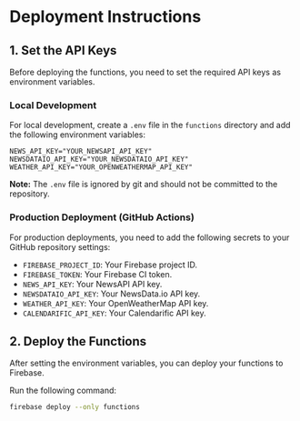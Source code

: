 # Deployment Instructions

## 1. Set the API Keys

Before deploying the functions, you need to set the required API keys as environment variables.

### Local Development

For local development, create a `.env` file in the `functions` directory and add the following environment variables:

```
NEWS_API_KEY="YOUR_NEWSAPI_API_KEY"
NEWSDATAIO_API_KEY="YOUR_NEWSDATAIO_API_KEY"
WEATHER_API_KEY="YOUR_OPENWEATHERMAP_API_KEY"
```

**Note:** The `.env` file is ignored by git and should not be committed to the repository.

### Production Deployment (GitHub Actions)

For production deployments, you need to add the following secrets to your GitHub repository settings:

- `FIREBASE_PROJECT_ID`: Your Firebase project ID.
- `FIREBASE_TOKEN`: Your Firebase CI token.
- `NEWS_API_KEY`: Your NewsAPI API key.
- `NEWSDATAIO_API_KEY`: Your NewsData.io API key.
- `WEATHER_API_KEY`: Your OpenWeatherMap API key.
- `CALENDARIFIC_API_KEY`: Your Calendarific API key.

## 2. Deploy the Functions

After setting the environment variables, you can deploy your functions to Firebase.

Run the following command:

```bash
firebase deploy --only functions
```
